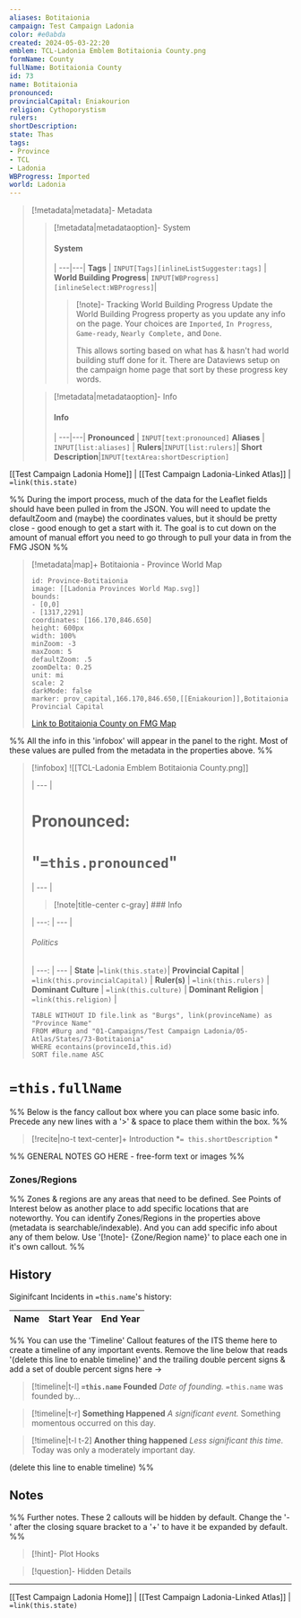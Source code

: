 ```yaml
---
aliases: Botitaionia
campaign: Test Campaign Ladonia
color: #e0abda
created: 2024-05-03-22:20
emblem: TCL-Ladonia Emblem Botitaionia County.png
formName: County
fullName: Botitaionia County
id: 73
name: Botitaionia
pronounced:
provincialCapital: Eniakourion
religion: Cythoporystism
rulers:
shortDescription:
state: Thas
tags:
- Province
- TCL
- Ladonia
WBProgress: Imported
world: Ladonia
---
```


> [!metadata|metadata]- Metadata 
>> [!metadata|metadataoption]- System
>> #### System
>>  |
>> ---|---|
>> **Tags** | `INPUT[Tags][inlineListSuggester:tags]` |
>> **World Building Progress**| `INPUT[WBProgress][inlineSelect:WBProgress]`|
>>> [!note]- Tracking World Building Progress
>>> Update the World Building Progress property as you update any info on the page. Your choices are `Imported`, `In Progress`, `Game-ready`, `Nearly Complete,` and `Done`. 
>>> 
>>> This allows sorting based on what has & hasn't had world building stuff done for it. There are Dataviews setup on the campaign home page that sort by these progress key words.
> 
>> [!metadata|metadataoption]- Info
>> #### Info
>>  |
>> ---|---|
> **Pronounced** |  `INPUT[text:pronounced]`
> **Aliases** | `INPUT[list:aliases]` |
> **Rulers**|`INPUT[list:rulers]`|
> **Short Description**|`INPUT[textArea:shortDescription]`

[[Test Campaign Ladonia Home]] | [[Test Campaign Ladonia-Linked Atlas]] | `=link(this.state)`

%% During the import process, much of the data for the Leaflet fields should have been pulled in from the JSON. You will need to update the defaultZoom and (maybe) the coordinates values, but it should be pretty close - good enough to get a start with it. The goal is to cut down on the amount of manual effort you need to go through to pull your data in from the FMG JSON %% 

> [!metadata|map]+ Botitaionia - Province World Map
> ```leaflet
> id: Province-Botitaionia
> image: [[Ladonia Provinces World Map.svg]]
> bounds: 
> - [0,0]
> - [1317,2291]
> coordinates: [166.170,846.650]
> height: 600px
> width: 100%
> minZoom: -3
> maxZoom: 5
> defaultZoom: .5
> zoomDelta: 0.25
> unit: mi
> scale: 2
> darkMode: false
> marker: prov_capital,166.170,846.650,[[Eniakourion]],Botitaionia Provincial Capital
> ```
>  [Link to Botitaionia County on FMG Map](https://azgaar.github.io/Fantasy-Map-Generator/?maplink=https://dl.dropboxusercontent.com/scl/fi/s1ildj50q943p20hgqsvz/Ladonia-2024-04-13-18-07.map?rlkey=tt7j7x4gqbhxu043p5q2f2ucx&dl=0&scale=3&x=846.65&y=1150.83)


%% All the info in this 'infobox' will appear in the panel to the right. Most of these values are pulled from the metadata in the properties above. %%

> [!infobox]
> ![[TCL-Ladonia Emblem Botitaionia County.png]]
>
>  |
>  --- |
> 
>  # **Pronounced:**
>  # "`=this.pronounced`"
> 
>  |
>  --- |
>  
>> [!note|title-center c-gray] ### Info
> 
>  |
>  ---: | --- |
>  
> ###### Politics
>  |
> ---: | --- |
> **State** |`=link(this.state)`|
> **Provincial Capital** | `=link(this.provincialCapital)` |
> **Ruler(s)** | `=link(this.rulers)` |
> **Dominant Culture** | `=link(this.culture)` |
> **Dominant Religion** | `=link(this.religion)` |
>
> ```dataview
> TABLE WITHOUT ID file.link as "Burgs", link(provinceName) as "Province Name"
> FROM #Burg and "01-Campaigns/Test Campaign Ladonia/05-Atlas/States/73-Botitaionia"
> WHERE econtains(provinceId,this.id)
> SORT file.name ASC
> ```

# **`=this.fullName`**

%% Below is the fancy callout box where you can place some basic info. Precede any new lines with a '>' & space to place them within the box. %%
> [!recite|no-t text-center]+ Introduction
> *`= this.shortDescription` *

%% GENERAL NOTES GO HERE - free-form text or images %%

### Zones/Regions

%% Zones & regions are any areas that need to be defined. See Points of Interest below as another place to add specific locations that are noteworthy. You can identify Zones/Regions in the properties above (metadata is searchable/indexable). And you can add specific info about any of them below. Use '[!note]- {Zone/Region name}' to place each one in it's own callout. %%

## History
Siginifcant Incidents in `=this.name`'s history:

| Name | Start Year | End Year |
| ---- | ---------- | -------- |

%% You can use the 'Timeline' Callout features of the ITS theme here to create a timeline of any important events. Remove the line below that reads '(delete this line to enable timeline)' and the trailing double percent signs & add a set of double percent signs here ->

> [!timeline|t-l] **`=this.name` Founded** _Date of founding._
> `=this.name` was founded by...

> [!timeline|t-r] **Something Happened** *A significant event.*
> Something momentous occurred on this day.

> [!timeline|t-l t-2] **Another thing happened** *Less significant this time.*
> Today was only a moderately important day.

(delete this line to enable timeline) %%

## Notes

%% Further notes. These 2 callouts will be hidden by default. Change the '-' after the closing square bracket to a '+' to have it be expanded by default. %%

> [!hint]- Plot Hooks
> 

> [!question]- Hidden Details
>

---

[[Test Campaign Ladonia Home]] | [[Test Campaign Ladonia-Linked Atlas]] | `=link(this.state)`

